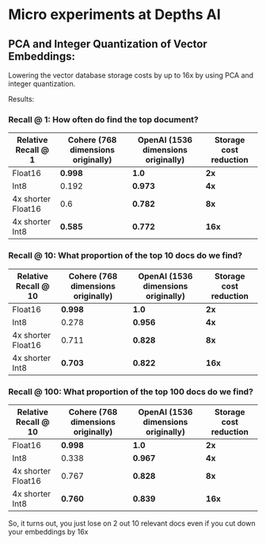 # Micro experiments at Depths AI

## PCA and Integer Quantization of Vector Embeddings:

Lowering the vector database storage costs by up to 16x by using PCA and integer quantization.

Results:
### Recall @ 1: How often do find the top document?

| **Relative Recall @ 1** | **Cohere (768 dimensions originally)** | **OpenAI (1536 dimensions originally)** | **Storage cost reduction** |
| --- | --- | --- | --- |
| Float16  | **0.998** | **1.0** | **2x**  |
| Int8 | 0.192 | **0.973** | **4x**  |
| 4x shorter Float16 | 0.6 | **0.782** | **8x**  |
| 4x shorter Int8 | **0.585** | **0.772** | **16x** |

### Recall @ 10:  What proportion of the top 10 docs do we find?

| **Relative Recall @ 10** | **Cohere (768 dimensions originally)** | **OpenAI (1536 dimensions originally)** | **Storage cost reduction** |
| --- | --- | --- | --- |
| Float16  | **0.998** | **1.0** | **2x**  |
| Int8 | 0.278 | **0.956** | **4x**  |
| 4x shorter Float16 | 0.711 | **0.828** | **8x**  |
| 4x shorter Int8 | **0.703** | **0.822** | **16x** |


### Recall @ 100: What proportion of the top 100 docs do we find?

| **Relative Recall @ 10** | **Cohere (768 dimensions originally)** | **OpenAI (1536 dimensions originally)** | **Storage cost reduction** |
| --- | --- | --- | --- |
| Float16  | **0.998** | **1.0** | **2x**  |
| Int8 | 0.338 | **0.967** | **4x**  |
| 4x shorter Float16 | 0.767 | **0.828** | **8x**  |
| 4x shorter Int8 | **0.760** | **0.839** | **16x** |

So, it turns out, you just lose on 2 out 10 relevant docs even if you cut down your embeddings by 16x